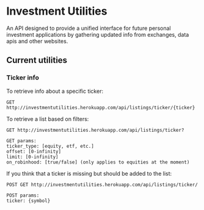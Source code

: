 # Investment Utilities

An API designed to provide a unified interface for future personal investment applications by gathering updated info from exchanges, data apis and other websites.

## Current utilities

### Ticker info

To retrieve info about a specific ticker:

```
GET http://investmentutilities.herokuapp.com/api/listings/ticker/{ticker}
```

To retrieve a list based on filters:

```
GET http://investmentutilities.herokuapp.com/api/listings/ticker?

GET params:
ticker_type: [equity, etf, etc.]
offset: [0-infinity]
limit: [0-infinity]
on_robinhood: [true/false] (only applies to equities at the moment)
```

If you think that a ticker is missing but should be added to the list:

```
POST GET http://investmentutilities.herokuapp.com/api/listings/ticker/

POST params:
ticker: {symbol}
```